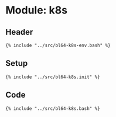 # Module: k8s

## Header

```shell
{% include "../src/bl64-k8s-env.bash" %}
```

## Setup

```shell
{% include "../src/bl64-k8s.init" %}
```

## Code

```shell
{% include "../src/bl64-k8s.bash" %}
```
